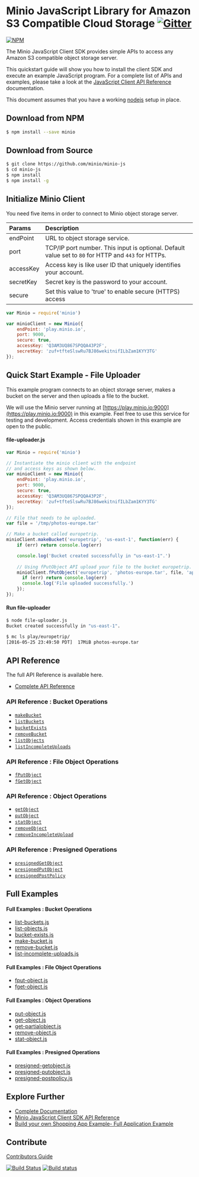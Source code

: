 # Minio JavaScript Library for Amazon S3 Compatible Cloud Storage [![Gitter](https://badges.gitter.im/Join%20Chat.svg)](https://gitter.im/Minio/minio?utm_source=badge&utm_medium=badge&utm_campaign=pr-badge&utm_content=badge)

[![NPM](https://nodei.co/npm/minio.png)](https://nodei.co/npm/minio/)

The Minio JavaScript Client SDK provides simple APIs to access any Amazon S3 compatible object storage server.

This quickstart guide will show you how to install the client SDK and execute an example JavaScript program. For a complete list of APIs and examples, please take a look at the [JavaScript Client API Reference](https://docs.minio.io/docs/javascript-client-api-reference) documentation.

This document assumes that you have a working [nodejs](http://nodejs.org/) setup in place.


## Download from NPM

```sh
$ npm install --save minio
```

## Download from Source

```sh
$ git clone https://github.com/minio/minio-js
$ cd minio-js
$ npm install
$ npm install -g
```
## Initialize Minio Client
You need five items in order to connect to Minio object storage server.

| Params     | Description |  
| :------- | :------------ |  
| endPoint	 | URL to object storage service. |  
|port| TCP/IP port number. This input is optional. Default value set to ``80`` for HTTP and ``443`` for HTTPs.|
| accessKey | Access key is like user ID that uniquely identifies your account.   |   
| secretKey	| Secret key is the password to your account.    |
|secure |Set this value to 'true' to enable secure (HTTPS) access |

```js
var Minio = require('minio')

var minioClient = new Minio({
    endPoint: 'play.minio.io',
    port: 9000,
    secure: true,
    accessKey: 'Q3AM3UQ867SPQQA43P2F',
    secretKey: 'zuf+tfteSlswRu7BJ86wekitnifILbZam1KYY3TG'
});
```
## Quick Start Example - File Uploader
This example program connects to an object storage server, makes a bucket on the server and then uploads a file to the bucket. 

We will use the Minio server running at [https://play.minio.io:9000](https://play.minio.io:9000) in this example. Feel free to use this service for testing and development. Access credentials shown in this example are open to the public.

#### file-uploader.js
```js
var Minio = require('minio')

// Instantiate the minio client with the endpoint 
// and access keys as shown below.
var minioClient = new Minio({
    endPoint: 'play.minio.io',
    port: 9000,
    secure: true,
    accessKey: 'Q3AM3UQ867SPQQA43P2F',
    secretKey: 'zuf+tfteSlswRu7BJ86wekitnifILbZam1KYY3TG'
});

// File that needs to be uploaded.
var file = '/tmp/photos-europe.tar'

// Make a bucket called europetrip.
minioClient.makeBucket('europetrip', 'us-east-1', function(err) {
    if (err) return console.log(err)

    console.log('Bucket created successfully in "us-east-1".')
    
    // Using fPutObject API upload your file to the bucket europetrip. 
    minioClient.fPutObject('europetrip', 'photos-europe.tar', file, 'application/octet-stream', function(err, etag) {
      if (err) return console.log(err)
      console.log('File uploaded successfully.')
    });
});
```
#### Run file-uploader
```bash
$ node file-uploader.js
Bucket created successfully in "us-east-1".

$ mc ls play/europetrip/
[2016-05-25 23:49:50 PDT]  17MiB photos-europe.tar
```

## API Reference
The full API Reference is available here. 
* [Complete API Reference](https://docs.minio.io/docs/javascript-client-api-reference)

### API Reference : Bucket Operations
* [`makeBucket`](https://docs.minio.io/docs/javascript-client-api-reference#makeBucket)
* [`listBuckets`](https://docs.minio.io/docs/javascript-client-api-reference#listBuckets)
* [`bucketExists`](https://docs.minio.io/docs/javascript-client-api-reference#bucketExists)
* [`removeBucket`](https://docs.minio.io/docs/javascript-client-api-reference#removeBucket)
* [`listObjects`](https://docs.minio.io/docs/javascript-client-api-reference#listObjects)
* [`listIncompleteUploads`](https://docs.minio.io/docs/javascript-client-api-reference#listIncompleteUploads)

### API Reference : File Object Operations
* [`fPutObject`](https://docs.minio.io/docs/javascript-client-api-reference#fPutObject)
* [`fGetObject`](https://docs.minio.io/docs/javascript-client-api-reference#fGetObject)

### API Reference : Object Operations
* [`getObject`](https://docs.minio.io/docs/javascript-client-api-reference#getObject)
* [`putObject`](https://docs.minio.io/docs/javascript-client-api-reference#putObject)
* [`statObject`](https://docs.minio.io/docs/javascript-client-api-reference#statObject)
* [`removeObject`](https://docs.minio.io/docs/javascript-client-api-reference#removeObjec)
* [`removeIncompleteUpload`](https://docs.minio.io/docs/javascript-client-api-reference#removeIncompleteUpload)

### API Reference : Presigned Operations
* [`presignedGetObject`](https://docs.minio.io/docs/javascript-client-api-reference#presignedGetObject)
* [`presignedPutObject`](https://docs.minio.io/docs/javascript-client-api-reference#presignedPutObject)
* [`presignedPostPolicy`](https://docs.minio.io/docs/javascript-client-api-reference#presignedPostPolicy)


## Full Examples

#### Full Examples : Bucket Operations
* [list-buckets.js](./examples/list-buckets.js)
* [list-objects.js](./examples/list-objects.js)
* [bucket-exists.js](./examples/bucket-exists.js)
* [make-bucket.js](./examples/make-bucket.js)
* [remove-bucket.js](./examples/remove-bucket.js)
* [list-incomplete-uploads.js](./examples/list-incomplete-uploads.js)

#### Full Examples : File Object Operations
* [fput-object.js](./examples/fput-object.js)
* [fget-object.js](./examples/fget-object.js)

#### Full Examples : Object Operations
* [put-object.js](./examples/put-object.js)
* [get-object.js](./examples/get-object.js)
* [get-partialobject.js](./examples/get-partialobject.js)
* [remove-object.js](./examples/remove-object.js)
* [stat-object.js](./examples/stat-object.js)

#### Full Examples : Presigned Operations
* [presigned-getobject.js](./examples/presigned-getobject.js)
* [presigned-putobject.js](./examples/presigned-putobject.js)
* [presigned-postpolicy.js](./examples/presigned-postpolicy.js)

 
## Explore Further
* [Complete Documentation](https://docs.minio.io)
* [Minio JavaScript Client SDK API Reference](https://docs.minio.io/docs/javascript-client-api-reference) 
* [Build your own Shopping App Example- Full Application Example ](https://docs.minio.io/docs/javascript-shopping-app)

## Contribute

[Contributors Guide](./CONTRIBUTING.md)

[![Build Status](https://travis-ci.org/minio/minio-js.svg)](https://travis-ci.org/minio/minio-js)
[![Build status](https://ci.appveyor.com/api/projects/status/1d05e6nvxcelmrak?svg=true)](https://ci.appveyor.com/project/harshavardhana/minio-js)
